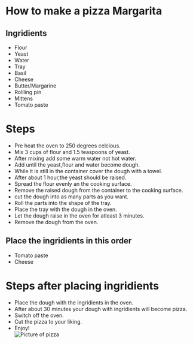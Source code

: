 # How to make a pizza **Margarita**
## Ingridients
* Flour 
* Yeast
* Water
* Tray
* Basil
* Cheese
* Butter/Margarine
* Rollling pin
* Mittens
* Tomato paste
# Steps
* Pre heat the oven to 250 degrees celcious.
* Mix 3 cups of flour and 1.5 teaspoons of yeast.
* After mixing add some warm water not hot water.
* Add until the yeast,flour and water become dough.
* While it is still in the container cover the dough with a towel.
* After about 1 hour,the yeast should be raised.
* Spread the flour evenly an the cooking surface.
* Remove the raised dough from the container to the cooking surface.
* cut the dough into as many parts as you want.
* Roll the parts into the shape of the tray.
* Place the tray with the dough in the oven.
* Let the dough raise in the oven for atleast 3 minutes.
* Remove the dough from the oven.
## Place the ingridients in this order 
* Tomato paste
* Cheese
# Steps after placing ingridients
* Place the dough with the ingridients in the oven.
* After about 30 minutes your dough with ingridients will become pizza.
* Switch off the oven.
* Cut the pizza to your liking.
* Enjoy!   
![Picture of pizza](https://encrypted-tbn0.gstatic.com/images?q=tbn:ANd9GcTqPu63zcTYsjwg-suquc0qnTH2j_Ar1RaScg&s)